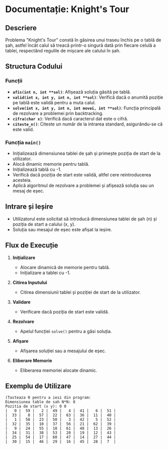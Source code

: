 # Documentație: Knight's Tour

## Descriere

Problema "Knight's Tour" constă în găsirea unui traseu închis pe o tablă de șah, astfel încât calul să treacă printr-o singură dată prin fiecare celulă a tablei, respectând regulile de mișcare ale calului în șah.

## Structura Codului

### Funcții

- **`afis(int n, int **sol)`**: Afișează soluția găsită pe tablă.
- **`valid(int x, int y, int n, int **sol)`**: Verifică dacă o anumită poziție pe tablă este validă pentru a muta calul.
- **`solve(int x, int y, int n, int movei, int **sol)`**: Funcția principală de rezolvare a problemei prin backtracking.
- **`cifra(char x)`**: Verifică dacă caracterul dat este o cifră.
- **`citeste_n()`**: Citeste un număr de la intrarea standard, asigurându-se că este valid.

### Funcția `main()`

- Inițializează dimensiunea tablei de șah și primește poziția de start de la utilizator.
- Alocă dinamic memorie pentru tablă.
- Inițializează tablă cu -1.
- Verifică dacă poziția de start este validă, altfel cere reintroducerea acesteia.
- Aplică algoritmul de rezolvare a problemei și afișează soluția sau un mesaj de eșec.

## Intrare și Ieșire

- Utilizatorul este solicitat să introducă dimensiunea tablei de șah (n) și poziția de start a calului (x, y).
- Soluția sau mesajul de eșec este afișat la ieșire.

## Flux de Execuție

1. **Inițializare**
   - Alocare dinamică de memorie pentru tablă.
   - Inițializare a tablei cu -1.

2. **Citirea Inputului**
   - Citirea dimensiunii tablei și poziției de start de la utilizator.

3. **Validare**
   - Verificare dacă poziția de start este validă.

4. **Rezolvare**
   - Apelul funcției `solve()` pentru a găsi soluția.

5. **Afișare**
   - Afișarea soluției sau a mesajului de eșec.

6. **Eliberare Memorie**
   - Eliberarea memoriei alocate dinamic.

## Exemplu de Utilizare

```plaintext
(Tasteaza 0 pentru a iesi din program:
Dimensiunea table de sah N*N: 8
Pozitia de start (x y): 0 0
|   0 |  59 |   2 |  49 |   4 |  41 |   6 |  51 |
|  33 |   8 |  57 |  22 |  63 |  36 |  11 |  40 |
|   1 |  58 |  23 |  50 |   3 |  42 |   5 |  52 |
|  32 |  35 |  10 |  37 |  56 |  21 |  62 |  39 |
|   9 |  24 |  55 |  18 |  61 |  48 |  13 |  26 |
|  34 |  31 |  38 |  53 |  20 |  19 |  12 |  43 |
|  25 |  54 |  17 |  60 |  47 |  14 |  27 |  44 |
|  30 |  15 |  46 |  29 |  16 |  45 |  28 |  7  |
